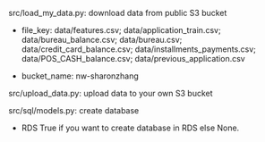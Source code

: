 src/load_my_data.py: download data from public S3 bucket

- file_key: data/features.csv;
	    data/application_train.csv;
	    data/bureau_balance.csv;
	    data/bureau.csv;
	    data/credit_card_balance.csv;
	    data/installments_payments.csv;
	    data/POS_CASH_balance.csv;
	    data/previous_application.csv
	    
- bucket_name: nw-sharonzhang


src/upload_data.py: upload data to your own S3 bucket

src/sql/models.py: create database 

- RDS True if you want to create database in RDS else None.
